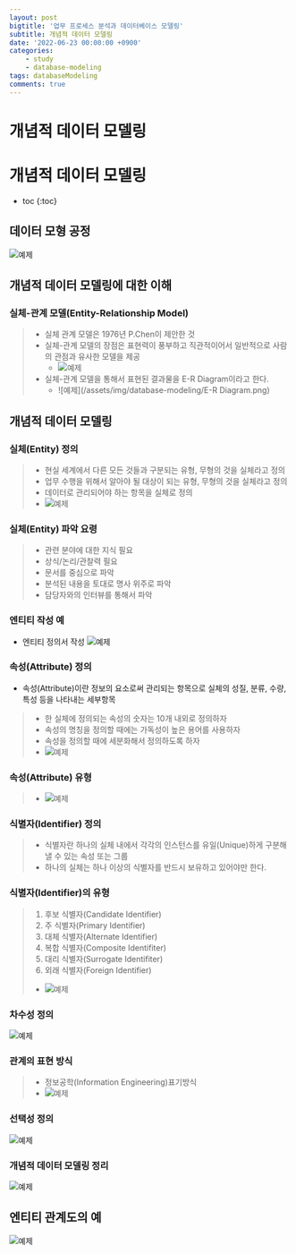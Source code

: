 ```yaml
---
layout: post
bigtitle: '업무 프로세스 분석과 데이터베이스 모델링'
subtitle: 개념적 데이터 모델링
date: '2022-06-23 00:00:00 +0900'
categories:
    - study
    - database-modeling
tags: databaseModeling
comments: true
---
```


# 개념적 데이터 모델링

# 개념적 데이터 모델링
* toc
{:toc}

## 데이터 모형 공정
![예제](/assets/img/database-modeling/DataModelProcess.png)

## 개념적 데이터 모델링에 대한 이해

### 실체-관계 모델(Entity-Relationship Model)
> + 실체 관계 모델은 1976년 P.Chen이 제안한 것
> + 실체-관계 모델의 장점은 표현력이 풍부하고 직관적이어서 일반적으로 사람의 관점과 유사한 모델을 제공
>   + ![예제](/assets/img/database-modeling/EntityRelationshipModel.png)
> + 실체-관계 모델을 통해서 표현된 결과물을 E-R Diagram이라고 한다.
>   + ![예제](/assets/img/database-modeling/E-R Diagram.png)


## 개념적 데이터 모델링

### 실체(Entity) 정의
> + 현실 세계에서 다른 모든 것들과 구분되는 유형, 무형의 것을 실체라고 정의
> + 업무 수행을 위해서 알아야 될 대상이 되는 유형, 무형의 것을 실체라고 정의
> + 데이터로 관리되어야 하는 항목을 실체로 정의
> + ![예제](/assets/img/database-modeling/Entity.png)

### 실체(Entity) 파악 요령
> + 관련 분야에 대한 지식 필요
> + 상식/논리/관찰력 필요
> + 문서를 중심으로 파악
> + 분석된 내용을 토대로 명사 위주로 파악
> + 담당자와의 인터뷰를 통해서 파악

### 엔티티 작성 예
* 엔티티 정의서 작성
![예제](/assets/img/database-modeling/EntityDefinition.png)

### 속성(Attribute) 정의
+ 속성(Attribute)이란 정보의 요소로써 관리되는 항목으로 실체의 성질, 분류, 수량, 특성 등을 나타내는 세부항목
> + 한 실체에 정의되는 속성의 숫자는 10개 내외로 정의하자
> + 속성의 명칭을 정의할 때에는 가독성이 높은 용어를 사용하자
> + 속성을 정의할 때에 세분화해서 정의하도록 하자
> + ![예제](/assets/img/database-modeling/Attribute.png)

### 속성(Attribute) 유형
> + ![예제](/assets/img/database-modeling/Attribute2.png)

### 식별자(Identifier) 정의
> + 식별자란 하나의 실체 내에서 각각의 인스턴스를 유일(Unique)하게 구분해 낼 수 있는 속성 또는 그룹
> + 하나의 실체는 하나 이상의 식별자를 반드시 보유하고 있어야만 한다.

### 식별자(Identifier)의 유형
> 1. 후보 식별자(Candidate Identifier)
> 2. 주 식별자(Primary Identifier)
> 3. 대체 식별자(Alternate Identifier)
> 4. 복합 식별자(Composite Identifiter)
> 5. 대리 식별자(Surrogate Identifiter)
> 6. 외래 식별자(Foreign Identifier)
> + ![예제](/assets/img/database-modeling/Identifier.png)

### 차수성 정의
![예제](/assets/img/database-modeling/count.png)

### 관계의 표현 방식
> + 정보공학(Information Engineering)표기방식
> + ![예제](/assets/img/database-modeling/InformationEngineering.png)

### 선택성 정의
![예제](/assets/img/database-modeling/Select.png)

### 개념적 데이터 모델링 정리
![예제](/assets/img/database-modeling/Modeling.png)

## 엔티티 관계도의 예
![예제](/assets/img/database-modeling/EntityExample.png)

